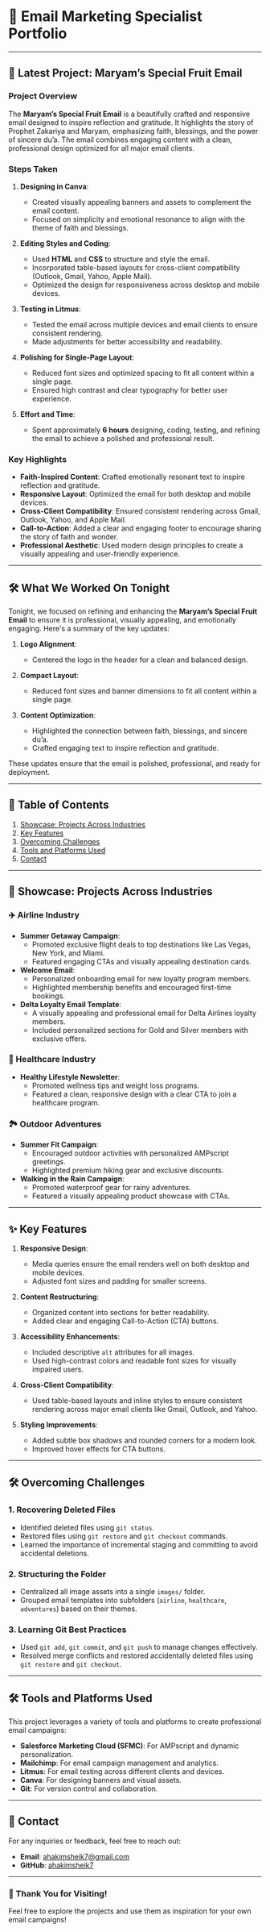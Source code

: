 # 🌟 Email Marketing Specialist Portfolio

---

## 📅 Latest Project: Maryam’s Special Fruit Email

### **Project Overview**
The **Maryam’s Special Fruit Email** is a beautifully crafted and responsive email designed to inspire reflection and gratitude. It highlights the story of Prophet Zakariya and Maryam, emphasizing faith, blessings, and the power of sincere du’a. The email combines engaging content with a clean, professional design optimized for all major email clients.

### **Steps Taken**
1. **Designing in Canva**:
   - Created visually appealing banners and assets to complement the email content.
   - Focused on simplicity and emotional resonance to align with the theme of faith and blessings.

2. **Editing Styles and Coding**:
   - Used **HTML** and **CSS** to structure and style the email.
   - Incorporated table-based layouts for cross-client compatibility (Outlook, Gmail, Yahoo, Apple Mail).
   - Optimized the design for responsiveness across desktop and mobile devices.

3. **Testing in Litmus**:
   - Tested the email across multiple devices and email clients to ensure consistent rendering.
   - Made adjustments for better accessibility and readability.

4. **Polishing for Single-Page Layout**:
   - Reduced font sizes and optimized spacing to fit all content within a single page.
   - Ensured high contrast and clear typography for better user experience.

5. **Effort and Time**:
   - Spent approximately **6 hours** designing, coding, testing, and refining the email to achieve a polished and professional result.

### **Key Highlights**
- **Faith-Inspired Content**: Crafted emotionally resonant text to inspire reflection and gratitude.
- **Responsive Layout**: Optimized the email for both desktop and mobile devices.
- **Cross-Client Compatibility**: Ensured consistent rendering across Gmail, Outlook, Yahoo, and Apple Mail.
- **Call-to-Action**: Added a clear and engaging footer to encourage sharing the story of faith and wonder.
- **Professional Aesthetic**: Used modern design principles to create a visually appealing and user-friendly experience.

---

## 🛠️ What We Worked On Tonight

Tonight, we focused on refining and enhancing the **Maryam’s Special Fruit Email** to ensure it is professional, visually appealing, and emotionally engaging. Here's a summary of the key updates:

1. **Logo Alignment**:
   - Centered the logo in the header for a clean and balanced design.

2. **Compact Layout**:
   - Reduced font sizes and banner dimensions to fit all content within a single page.

3. **Content Optimization**:
   - Highlighted the connection between faith, blessings, and sincere du’a.
   - Crafted engaging text to inspire reflection and gratitude.

These updates ensure that the email is polished, professional, and ready for deployment.

---

## 📖 Table of Contents
1. [Showcase: Projects Across Industries](#-showcase-projects-across-industries)
2. [Key Features](#-key-features)
3. [Overcoming Challenges](#-overcoming-challenges)
4. [Tools and Platforms Used](#-tools-and-platforms-used)
5. [Contact](#-contact)

---

## 🚀 Showcase: Projects Across Industries

### ✈️ Airline Industry
- **Summer Getaway Campaign**:
  - Promoted exclusive flight deals to top destinations like Las Vegas, New York, and Miami.
  - Featured engaging CTAs and visually appealing destination cards.
- **Welcome Email**:
  - Personalized onboarding email for new loyalty program members.
  - Highlighted membership benefits and encouraged first-time bookings.
- **Delta Loyalty Email Template**:
  - A visually appealing and professional email for Delta Airlines loyalty members.
  - Included personalized sections for Gold and Silver members with exclusive offers.

### 🌿 Healthcare Industry
- **Healthy Lifestyle Newsletter**:
  - Promoted wellness tips and weight loss programs.
  - Featured a clean, responsive design with a clear CTA to join a healthcare program.

### 🏞️ Outdoor Adventures
- **Summer Fit Campaign**:
  - Encouraged outdoor activities with personalized AMPscript greetings.
  - Highlighted premium hiking gear and exclusive discounts.
- **Walking in the Rain Campaign**:
  - Promoted waterproof gear for rainy adventures.
  - Featured a visually appealing product showcase with CTAs.

---

## ✨ Key Features

1. **Responsive Design**:
   - Media queries ensure the email renders well on both desktop and mobile devices.
   - Adjusted font sizes and padding for smaller screens.

2. **Content Restructuring**:
   - Organized content into sections for better readability.
   - Added clear and engaging Call-to-Action (CTA) buttons.

3. **Accessibility Enhancements**:
   - Included descriptive `alt` attributes for all images.
   - Used high-contrast colors and readable font sizes for visually impaired users.

4. **Cross-Client Compatibility**:
   - Used table-based layouts and inline styles to ensure consistent rendering across major email clients like Gmail, Outlook, and Yahoo.

5. **Styling Improvements**:
   - Added subtle box shadows and rounded corners for a modern look.
   - Improved hover effects for CTA buttons.

---

## 🛠️ Overcoming Challenges

### **1. Recovering Deleted Files**
- Identified deleted files using `git status`.
- Restored files using `git restore` and `git checkout` commands.
- Learned the importance of incremental staging and committing to avoid accidental deletions.

### **2. Structuring the Folder**
- Centralized all image assets into a single `images/` folder.
- Grouped email templates into subfolders (`airline`, `healthcare`, `adventures`) based on their themes.

### **3. Learning Git Best Practices**
- Used `git add`, `git commit`, and `git push` to manage changes effectively.
- Resolved merge conflicts and restored accidentally deleted files using `git restore` and `git checkout`.

---

## 🛠️ Tools and Platforms Used
This project leverages a variety of tools and platforms to create professional email campaigns:
- **Salesforce Marketing Cloud (SFMC)**: For AMPscript and dynamic personalization.
- **Mailchimp**: For email campaign management and analytics.
- **Litmus**: For email testing across different clients and devices.
- **Canva**: For designing banners and visual assets.
- **Git**: For version control and collaboration.

---

## 📧 Contact
For any inquiries or feedback, feel free to reach out:
- **Email**: ahakimsheik7@gmail.com
- **GitHub**: [ahakimsheik7](https://github.com/ahakimsheik7)

---

### 🚀 Thank You for Visiting!
Feel free to explore the projects and use them as inspiration for your own email campaigns!




